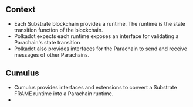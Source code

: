
## Context
- Each Substrate blockchain provides a runtime. The runtime is the state transition function of the blockchain.
- Polkadot expects each runtime exposes an interface for validating a Parachain's state transition 
- Polkadot also provides interfaces for the Parachain to send and receive messages of other Parachains.

## Cumulus
- Cumulus provides interfaces and extensions to convert a Substrate FRAME runtime into a Parachain runtime. 
- 
